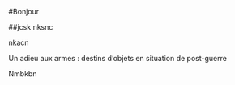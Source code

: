 #Bonjour

##jcsk nksnc

nkacn 

Un adieu aux armes : destins d’objets en situation de post-guerre



Nmbkbn 







